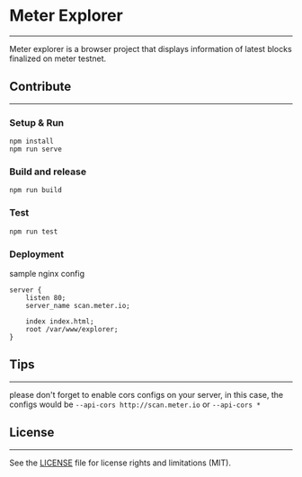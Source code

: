 # Meter Explorer

---

Meter explorer is a browser project that displays information of latest blocks finalized on meter testnet.

## Contribute

---

### Setup & Run

```
npm install
npm run serve
```

### Build and release

```
npm run build
```

### Test

```
npm run test
```

### Deployment

sample nginx config

```
server {
	listen 80;
	server_name scan.meter.io;

	index index.html;
	root /var/www/explorer;
}
```

## Tips

---

please don't forget to enable cors configs on your server, in this case, the configs would be `--api-cors http://scan.meter.io` or `--api-cors *`

## License

---

See the [LICENSE](/LICENSE.md) file for license rights and limitations (MIT).
